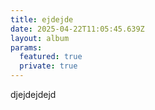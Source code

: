```yaml
---
title: ejdejde
date: 2025-04-22T11:05:45.639Z
layout: album
params:
  featured: true
  private: true
---
```

d﻿jejdejdejd